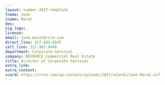 ```yaml
---
layout: summer-2017-template 
fname: June
lname: Marut
des: 
sig_logo: 
license: 
email: june.marut@rcre.com
direct_line: 317.663.6547
cell_line: 317.987.8440
department: Corporate Services
company: RESOURCE Commercial Real Estate
title: Director of Corporate Services
extra_link: 
extra_content: 
vcard: https://rcre.com/wp-content/uploads/2017/vCards/June-Marut.vcf
---
```

